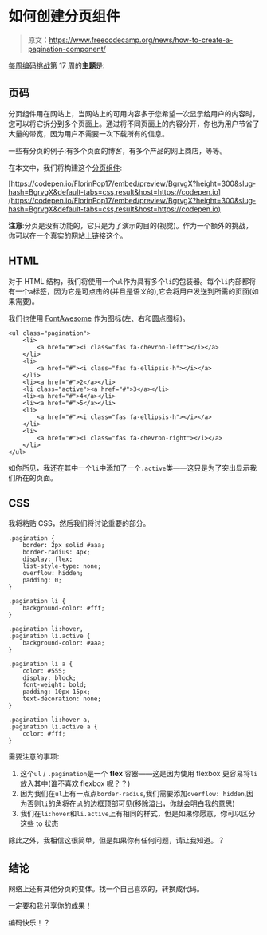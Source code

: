 # 如何创建分页组件

> 原文：<https://www.freecodecamp.org/news/how-to-create-a-pagination-component/>

[每周编码挑战](https://www.florin-pop.com/blog/2019/03/weekly-coding-challenge/)第 17 周的**主题**是:

## 页码

分页组件用在网站上，当网站上的可用内容多于您希望一次显示给用户的内容时，您可以将它拆分到多个页面上。通过将不同页面上的内容分开，你也为用户节省了大量的带宽，因为用户不需要一次下载所有的信息。

一些有分页的例子:有多个页面的博客，有多个产品的网上商店，等等。

在本文中，我们将构建这个[分页组件](https://codepen.io/FlorinPop17/full/BgrvgX/):

[https://codepen.io/FlorinPop17/embed/preview/BgrvgX?height=300&slug-hash=BgrvgX&default-tabs=css,result&host=https://codepen.io](https://codepen.io/FlorinPop17/embed/preview/BgrvgX?height=300&slug-hash=BgrvgX&default-tabs=css,result&host=https://codepen.io)

**注意**:分页是没有功能的，它只是为了演示的目的(视觉)。作为一个额外的挑战，你可以在一个真实的网站上链接这个。

## HTML

对于 HTML 结构，我们将使用一个`ul`作为具有多个`li`的包装器。每个`li`内部都将有一个`a`标签，因为它是可点击的(并且是语义的),它会将用户发送到所需的页面(如果需要)。

我们也使用 [FontAwesome](https://fontawesome.com/) 作为图标(左、右和圆点图标)。

```
<ul class="pagination">
	<li>
		<a href="#"><i class="fas fa-chevron-left"></i></a>
	</li>
	<li>
		<a href="#"><i class="fas fa-ellipsis-h"></i></a>
	</li>
	<li><a href="#">2</a></li>
	<li class="active"><a href="#">3</a></li>
	<li><a href="#">4</a></li>
	<li><a href="#">5</a></li>
	<li>
		<a href="#"><i class="fas fa-ellipsis-h"></i></a>
	</li>
	<li>
		<a href="#"><i class="fas fa-chevron-right"></i></a>
	</li>
</ul>
```

如你所见，我还在其中一个`li`中添加了一个`.active`类——这只是为了突出显示我们所在的页面。

## CSS

我将粘贴 CSS，然后我们将讨论重要的部分。

```
.pagination {
	border: 2px solid #aaa;
	border-radius: 4px;
	display: flex;
	list-style-type: none;
	overflow: hidden;
	padding: 0;
}

.pagination li {
	background-color: #fff;
}

.pagination li:hover,
.pagination li.active {
	background-color: #aaa;
}

.pagination li a {
	color: #555;
	display: block;
	font-weight: bold;
	padding: 10px 15px;
	text-decoration: none;
}

.pagination li:hover a,
.pagination li.active a {
	color: #fff;
}
```

需要注意的事项:

1.  这个`ul` / `.pagination`是一个 **flex** 容器——这是因为使用 flexbox 更容易将`li`放入其中(谁不喜欢 flexbox 呢？？)
2.  因为我们在`ul`上有一点点`border-radius`,我们需要添加`overflow: hidden`,因为否则`li`的角将在`ul`的边框顶部可见(移除溢出，你就会明白我的意思)
3.  我们在`li:hover`和`li.active`上有相同的样式，但是如果你愿意，你可以区分这些 to 状态

除此之外，我相信这很简单，但是如果你有任何问题，请让我知道。？

## 结论

网络上还有其他分页的变体。找一个自己喜欢的，转换成代码。

一定要和我分享你的成果！

编码快乐！？